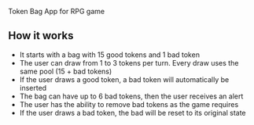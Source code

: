 Token Bag App for RPG game

## How it works

- It starts with a bag with 15 good tokens and 1 bad token
- The user can draw from 1 to 3 tokens per turn. Every draw uses the same pool (15 + bad tokens)
- If the user draws a good token, a bad token will automatically be inserted
- The bag can have up to 6 bad tokens, then the user receives an alert
- The user has the ability to remove bad tokens as the game requires
- If the user draws a bad token, the bad will be reset to its original state

